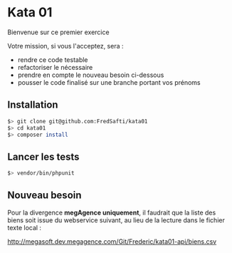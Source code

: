 
Kata 01
=======

Bienvenue sur ce premier exercice

Votre mission, si vous l'acceptez, sera :

- rendre ce code testable
- refactoriser le nécessaire
- prendre en compte le nouveau besoin ci-dessous
- pousser le code finalisé sur une branche portant vos prénoms

Installation
------------

```bash
$> git clone git@github.com:FredSafti/kata01
$> cd kata01
$> composer install
```

Lancer les tests
---------------- 

```bash
$> vendor/bin/phpunit
```

Nouveau besoin
--------------

Pour la divergence **megAgence uniquement**, il faudrait que la liste des biens soit issue du webservice suivant, au lieu de la lecture dans le fichier texte local :

http://megasoft.dev.megagence.com/Git/Frederic/kata01-api/biens.csv


